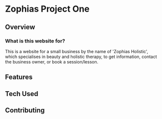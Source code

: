 # Zophias Project One

## Overview
 
### What is this website for?

This is a website for a small business by the name of 'Zophias Holistic', which specialises in beauty and holistic therapy, to get information, contact the business owner, or book a session/lesson. 

## Features
 
## Tech Used
 
## Contributing